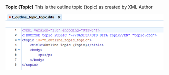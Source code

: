 **Topic (Topic)**
This is the outline topic (topic) as created by <oXygen/> XML Author

![image](t_outline_topic_topic.png)
